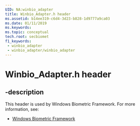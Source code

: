 ```yaml
---
UID: NA:winbio_adapter
title: Winbio_Adapter.h header
ms.assetid: b14ee319-c6d4-3d23-b828-1d9777a9ca03
ms.date: 01/11/2019
ms.keywords: 
ms.topic: conceptual
tech.root: secbiomet
f1_keywords:
 - winbio_adapter
 - winbio_adapter/winbio_adapter
---
```


# Winbio_Adapter.h header


## -description

This header is used by Windows Biometric Framework. For more information, see:

- [Windows Biometric Framework](../_secbiomet/index.md)

